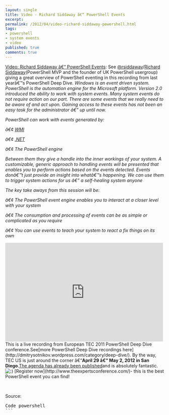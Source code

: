 ```yaml
---
layout: single
title: Video - Richard Siddaway â€“ PowerShell Events
excerpt: 
permalink: /2012/04/video-richard-siddaway-powershell.html
tags: 
- powershell
- system events
- video
published: true
comments: true
---
```

[Video: Richard Siddaway â€“ PowerShell Events](http://feedproxy.google.com/%7Er/DmitrysPowerblog/%7E3/yl173LZfqRo/): 
See [@rsiddaway](https://twitter.com/#%21/rsiddaway)/[Richard Siddaway](http://richardspowershellblog.wordpress.com/)(PowerShell MVP and the founder of UK PowerShell usergroup) giving a great overview of PowerShell eventing in this recording from last yearâ€™s PowerShell Deep Dive.
<i>Windows is an event driven system. PowerShell is the automation engine for the Microsoft platform. Version 2.0 introduced the ability to work with system events. Many system events do not require action on our part. There are some events that we really need to be aware of and act upon. Gaining access to these events has not been an easy task for the administrator â€” up until now.</i>

<i></i>
<i>PowerShell can work with events generated by:</i>

<i>â€¢ <a href="http://en.wikipedia.org/wiki/Windows_Management_Instrumentation" rel="wikipedia" title="Windows Management Instrumentation">WMI</a></i>

<i>â€¢ <a href="http://msdn.microsoft.com/netframework" rel="homepage" title=".NET Framework">.NET</a></i>

<i>â€¢ The PowerShell engine</i>

<i></i>
<i>Between them they give a handle into the inner workings of your system. A customizable, generic approach to handling events will be presented that enables you to perform actions based on the events detected. Events donâ€™t just provide an insight into whatâ€™s happening. We can use them to trigger system actions for us â€” a self-healing system anyone</i>

<i></i>
<i>The key take aways from this session will be:</i>

<i>â€¢ The PowerShell event engine enables you to interact at a closer level with your system</i>

<i>â€¢ The consumption and processing of events can be as simple or complicated as you require</i>

<i>â€¢ You can use events to teach your system to react a fix things on its own</i>
<iframe frameborder="0" height="312" src="http://www.youtube.com/embed/oeiqUGupuOo?version=3&amp;rel=1&amp;fs=1&amp;showsearch=0&amp;showinfo=1&amp;iv_load_policy=1&amp;wmode=transparent" width="500"></iframe>
This is a live recording from European TEC 2011 PowerShell Deep Dive conference.See[more PowerShell Deep Dive recordings here](http://dmitrysotnikov.wordpress.com/category/deep-dive/).
By the way, TEC US is just around the corner â€“<b>April 29 â€“ May 2, 2012 in San Diego</b>.<a href="http://www.theexpertsconference.com/us/2012/powershell-deep-dive/agenda/" title="Agenda for PowerShell Deep Dive - US 2012 - The Experts Conference">The agenda has already been published</a>and is absolutely fantastic.<img alt=":)" src="{{ site.url }}/images/2012/20120402_Video_Richard_Siddaway_%c3%a2%e2%82%ac%e2%80%9c_PowerShell_Events/icon_smile__506291975__-15x15.gif?m=1336659725g" />
[Register now](http://www.theexpertsconference.com/)- this is the best PowerShell event you can find!

<a href="http://feeds.wordpress.com/1.0/gocomments/dmitrysotnikov.wordpress.com/2435/" rel="nofollow"><img alt="" border="0" src="http://feeds.wordpress.com/1.0/comments/dmitrysotnikov.wordpress.com/2435/" /></a> <a href="http://feeds.wordpress.com/1.0/godelicious/dmitrysotnikov.wordpress.com/2435/" rel="nofollow"><img alt="" border="0" src="http://feeds.wordpress.com/1.0/delicious/dmitrysotnikov.wordpress.com/2435/" /></a> <a href="http://feeds.wordpress.com/1.0/gofacebook/dmitrysotnikov.wordpress.com/2435/" rel="nofollow"><img alt="" border="0" src="http://feeds.wordpress.com/1.0/facebook/dmitrysotnikov.wordpress.com/2435/" /></a> <a href="http://feeds.wordpress.com/1.0/gotwitter/dmitrysotnikov.wordpress.com/2435/" rel="nofollow"><img alt="" border="0" src="http://feeds.wordpress.com/1.0/twitter/dmitrysotnikov.wordpress.com/2435/" /></a> <a href="http://feeds.wordpress.com/1.0/gostumble/dmitrysotnikov.wordpress.com/2435/" rel="nofollow"><img alt="" border="0" src="http://feeds.wordpress.com/1.0/stumble/dmitrysotnikov.wordpress.com/2435/" /></a> <a href="http://feeds.wordpress.com/1.0/godigg/dmitrysotnikov.wordpress.com/2435/" rel="nofollow"><img alt="" border="0" src="http://feeds.wordpress.com/1.0/digg/dmitrysotnikov.wordpress.com/2435/" /></a> <a href="http://feeds.wordpress.com/1.0/goreddit/dmitrysotnikov.wordpress.com/2435/" rel="nofollow"><img alt="" border="0" src="http://feeds.wordpress.com/1.0/reddit/dmitrysotnikov.wordpress.com/2435/" /></a> <img alt="" border="0" height="1" src="{{ site.url }}/images/2012/20120402_Video_Richard_Siddaway_%c3%a2%e2%82%ac%e2%80%9c_PowerShell_Events/b__1010110472__-1x1.gif?host=dmitrysotnikov.wordpress.com&amp;blog=867377&amp;post=2435&amp;subd=dmitrysotnikov&amp;ref=&amp;feed=1" width="1" />

Source:
<pre class="brush: powershell; ruler: true; first-line: 1;gutter: true;">Code powershell
```

